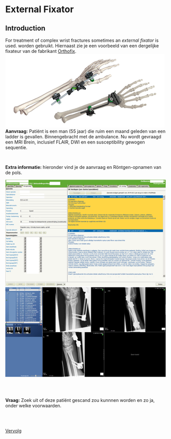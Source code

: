 # External Fixator 


## Introduction

For treatment of complex wrist fractures sometimes an *external fixator* is used.
worden gebruikt. Hiernaast zie je een voorbeeld van een dergelijke fixateur van de
fabrikant [Orthofix](http://www.orthofix.com). ![](fixateur_wrist.png)**Aanvraag:** Patiënt is een man (55 jaar) die ruim een maand geleden van een
ladder is gevallen.  Binnengebracht met de ambulance. Nu wordt gevraagd een
MRI Brein, inclusief FLAIR, DWI en een susceptibility gewogen sequentie. 

<br>

**Extra informatie:** hieronder vind je de aanvraag en Röntgen-opnamen van de pols.

![OK Verslag](ok_verslag.png)
![DX pols](dx_pols.png)

<br>
<br>

**Vraag:** Zoek uit of deze patiënt gescand zou kunnnen worden en zo ja, onder welke voorwaarden.

<br>
<br>

[Vervolg](case_part2.md)
